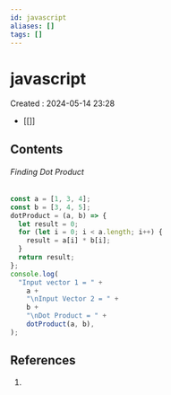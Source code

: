 ```yaml
---
id: javascript
aliases: []
tags: []
---
```


# javascript

Created : 2024-05-14 23:28

- [[]]

## Contents

###### Finding Dot Product

```js
const a = [1, 3, 4];
const b = [3, 4, 5];
dotProduct = (a, b) => {
  let result = 0;
  for (let i = 0; i < a.length; i++) {
    result = a[i] * b[i];
  }
  return result;
};
console.log(
  "Input vector 1 = " +
    a +
    "\nInput Vector 2 = " +
    b +
    "\nDot Product = " +
    dotProduct(a, b),
);
```

## References

1.
